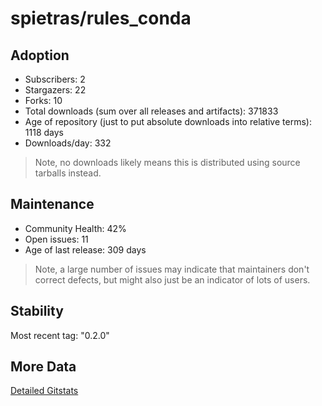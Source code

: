 # spietras/rules_conda

## Adoption

- Subscribers: 2
- Stargazers: 22
- Forks: 10
- Total downloads (sum over all releases and artifacts): 371833
- Age of repository (just to put absolute downloads into relative terms): 1118 days
- Downloads/day: 332

> Note, no downloads likely means this is distributed using source tarballs instead.

## Maintenance

- Community Health: 42%
- Open issues: 11
- Age of last release: 309 days

> Note, a large number of issues may indicate that maintainers don't correct defects, but might also
> just be an indicator of lots of users.

## Stability

Most recent tag: "0.2.0"

## More Data

[Detailed Gitstats](/bazel-catalog/gitstats/spietras/rules_conda)

